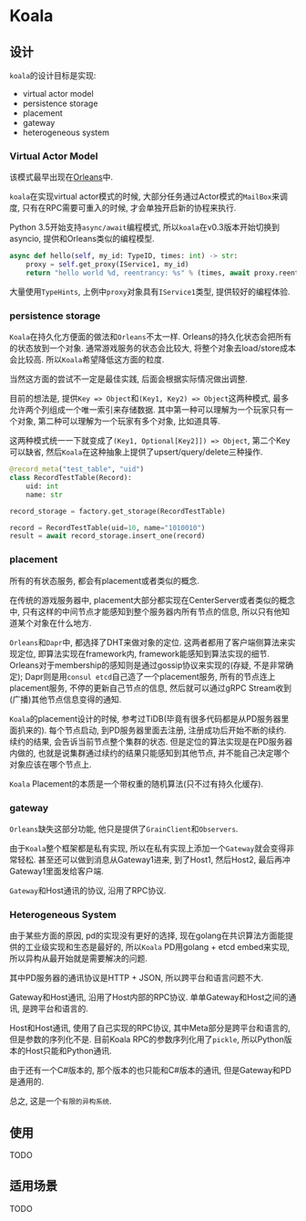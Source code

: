 # Koala

## 设计
`koala`的设计目标是实现:

* virtual actor model
* persistence storage
* placement
* gateway
* heterogeneous system


### Virtual Actor Model

该模式最早出现在[Orleans](https://www.microsoft.com/en-us/research/project/orleans-virtual-actors/)中.

`koala`在实现virtual actor模式的时候, 大部分任务通过Actor模式的`MailBox`来调度, 只有在RPC需要可重入的时候, 才会单独开启新的协程来执行.

Python 3.5开始支持`async/await`编程模式, 所以`koala`在v0.3版本开始切换到asyncio, 提供和Orleans类似的编程模型.

```python
async def hello(self, my_id: TypeID, times: int) -> str:
    proxy = self.get_proxy(IService1, my_id)
    return "hello world %d, reentrancy: %s" % (times, await proxy.reentrancy())
```

大量使用`TypeHints`, 上例中`proxy`对象具有`IService1`类型, 提供较好的编程体验.

### persistence storage

`Koala`在持久化方便面的做法和`Orleans`不太一样. Orleans的持久化状态会把所有的状态放到一个对象. 通常游戏服务的状态会比较大, 将整个对象去load/store成本会比较高. 所以`Koala`希望降低这方面的粒度.

当然这方面的尝试不一定是最佳实践, 后面会根据实际情况做出调整.

目前的想法是, 提供`Key => Object`和`(Key1, Key2) => Object`这两种模式, 最多允许两个列组成一个唯一索引来存储数据. 其中第一种可以理解为一个玩家只有一个对象, 第二种可以理解为一个玩家有多个对象, 比如道具等.

这两种模式统一一下就变成了`(Key1, Optional[Key2]]) => Object`, 第二个Key可以缺省, 然后`Koala`在这种抽象上提供了upsert/query/delete三种操作.

```python
@record_meta("test_table", "uid")
class RecordTestTable(Record):
    uid: int
    name: str

record_storage = factory.get_storage(RecordTestTable)

record = RecordTestTable(uid=10, name="1010010")
result = await record_storage.insert_one(record)
```

### placement

所有的有状态服务, 都会有placement或者类似的概念.

在传统的游戏服务器中, placement大部分都实现在CenterServer或者类似的概念中, 只有这样的中间节点才能感知到整个服务器内所有节点的信息, 所以只有他知道某个对象在什么地方.

`Orleans`和`Dapr`中, 都选择了DHT来做对象的定位. 这两者都用了客户端侧算法来实现定位, 即算法实现在framework内, framework能感知到算法实现的细节. Orleans对于membership的感知则是通过gossip协议来实现的(存疑, 不是非常确定); Dapr则是用`consul etcd`自己造了一个placement服务, 所有的节点连上placement服务, 不停的更新自己节点的信息, 然后就可以通过gRPC Stream收到(广播)其他节点信息变得的通知.

`Koala`的placement设计的时候, 参考过TiDB(毕竟有很多代码都是从PD服务器里面扒来的). 每个节点启动, 到PD服务器里面去注册, 注册成功后开始不断的续约. 续约的结果, 会告诉当前节点整个集群的状态. 但是定位的算法实现是在PD服务器内做的, 也就是说集群通过续约的结果只能感知到其他节点, 并不能自己决定哪个对象应该在哪个节点上.

`Koala` Placement的本质是一个带权重的随机算法(只不过有持久化缓存).

### gateway

`Orleans`缺失这部分功能, 他只是提供了`GrainClient`和`Observers`.

由于`Koala`整个框架都是私有实现, 所以在私有实现上添加一个`Gateway`就会变得非常轻松. 甚至还可以做到消息从Gateway1进来, 到了Host1, 然后Host2, 最后再冲Gateway1里面发给客户端.

`Gateway`和Host通讯的协议, 沿用了RPC协议.

### Heterogeneous System

由于某些方面的原因, pd的实现没有更好的选择, 现在golang在共识算法方面能提供的工业级实现和生态是最好的, 所以`Koala` PD用golang + etcd embed来实现, 所以异构从最开始就是需要解决的问题.

其中PD服务器的通讯协议是HTTP + JSON, 所以跨平台和语言问题不大.

Gateway和Host通讯, 沿用了Host内部的RPC协议. 单单Gateway和Host之间的通讯, 是跨平台和语言的.

Host和Host通讯, 使用了自己实现的RPC协议, 其中Meta部分是跨平台和语言的, 但是参数的序列化不是. 目前Koala RPC的参数序列化用了`pickle`, 所以Python版本的Host只能和Python通讯.

由于还有一个C#版本的, 那个版本的也只能和C#版本的通讯, 但是Gateway和PD是通用的.

总之, 这是一个`有限的异构系统`.

## 使用 

TODO

## 适用场景

TODO
